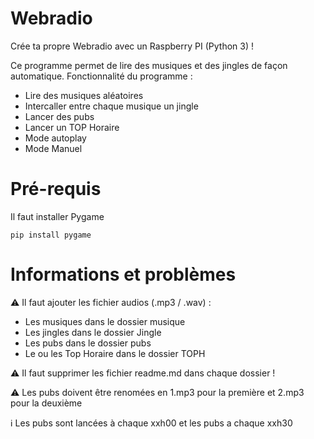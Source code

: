 # Webradio
Crée ta propre Webradio avec un Raspberry PI (Python 3) !

Ce programme permet de lire des musiques et des jingles de façon automatique.
Fonctionnalité du programme :
- Lire des musiques aléatoires
- Intercaller entre chaque musique un jingle
- Lancer des pubs
- Lancer un TOP Horaire
- Mode autoplay
- Mode Manuel

# Pré-requis
Il faut installer Pygame
```
pip install pygame
```

# Informations et problèmes
⚠ Il faut ajouter les fichier audios (.mp3 / .wav) :
- Les musiques dans le dossier musique
- Les jingles dans le dossier Jingle
- Les pubs dans le dossier pubs
- Le ou les  Top Horaire dans le dossier TOPH

⚠ Il faut supprimer les fichier readme.md dans chaque dossier !

⚠ Les pubs doivent être renomées en 1.mp3 pour la première et 2.mp3 pour la deuxième

ℹ Les pubs sont lancées à chaque xxh00 et les pubs a chaque xxh30
